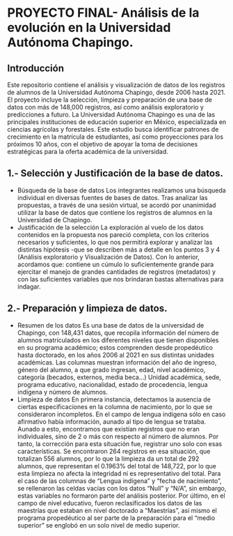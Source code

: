 # PROYECTO FINAL- Análisis de la evolución en la Universidad Autónoma Chapingo.

## Introducción
Este repositorio contiene el análisis y visualización de datos de los registros de alumnos de la Universidad Autónoma Chapingo, desde 2006 hasta 2021. El proyecto incluye la selección, limpieza y preparación de una base de datos con más de 148,000 registros, así como análisis exploratorio y predicciones a futuro.
La Universidad Autónoma Chapingo es una de las principales instituciones de educación superior en México, especializada en ciencias agrícolas y forestales. Este estudio busca identificar patrones de crecimiento en la matrícula de estudiantes, así como proyecciones para los próximos 10 años, con el objetivo de apoyar la toma de decisiones estratégicas para la oferta académica de la universidad.
## 1.- Selección y Justificación de la base de datos.
- Búsqueda de la base de datos
Los integrantes realizamos una búsqueda individual en diversas fuentes de bases de datos. Tras analizar las propuestas, a través de una sesión virtual, se acordó por unanimidad utilizar la base de datos que contiene los registros de alumnos en la Universidad de Chapingo.
- Justificación de la selección
La exploración al vuelo de los datos contenidos en la propuesta nos pareció completa, con los criterios necesarios y suficientes, lo que nos permitirá explorar y analizar las distintas hipótesis -que se describen más a detalle en los puntos 3 y 4 (Análisis exploratorio y Visualización de Datos).  Con lo anterior, acordamos que: contiene un cúmulo lo suficientemente grande para ejercitar el manejo de grandes cantidades de registros (metadatos) y con las suficientes variables que nos brindaran bastas alternativas para indagar.
## 2.- Preparación y limpieza de datos. 
- Resumen de los datos
Es una base de datos de la universidad de Chapingo, con 148,431 datos, que recopila información del número de alumnos matriculados en los diferentes niveles que tienen disponibles en su programa académico; estos comprenden desde propedéutico hasta doctorado, en los años 2006 al 2021 en sus distintas unidades académicas.
Las columnas muestran información del año de ingreso, género del alumno, a que grado ingresan, edad, nivel académico, categoría (becados, externos, media beca…) Unidad académica, sede, programa educativo, nacionalidad, estado de procedencia, lengua indígena y número de alumnos.
- Limpieza de datos
En primera instancia, detectamos la ausencia de ciertas especificaciones en la columna de nacimiento, por lo que se consideraron incompletos. 
En el campo de lengua indígena sólo en caso afirmativo había información, aunado al tipo de lengua se trataba. Aunado a esto, encontramos que existían registros que no eran individuales, sino de 2 o más con respecto al número de alumnos. 
Por tanto, la corrección para esta situación fue, registrar uno solo con esas características. Se encontraron 264 registros en esa situación, que totalizan 556 alumnos, por lo que la limpieza da un total de 292 alumnos, que representan el 0.1963% del total de 148,722, por lo que esta limpieza no afecta la integridad ni es representativo del total.
Para el caso de las columnas de “Lengua indígena” y “fecha de nacimiento”, se rellenaron las celdas vacías con los datos “Null” y “N/A”, sin embargo, estas variables no formaron parte del análisis posterior. 
Por último, en el campo de nivel educativo, fueron reclasificados los datos de las maestrías que estaban en nivel doctorado a “Maestrías”, así mismo el programa propedéutico al ser parte de la preparación para el “medio superior” se englobó en un solo nivel de medio superior.

